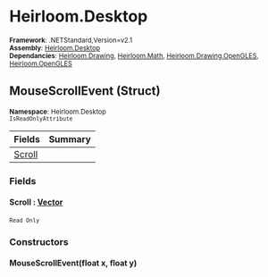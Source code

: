# Heirloom.Desktop

<small>**Framework**: .NETStandard,Version=v2.1</small>  
<small>**Assembly**: [Heirloom.Desktop](../Heirloom.Desktop/Heirloom.Desktop.md)</small>  
<small>**Dependancies**: [Heirloom.Drawing](../Heirloom.Drawing/Heirloom.Drawing.md), [Heirloom.Math](../Heirloom.Math/Heirloom.Math.md), [Heirloom.Drawing.OpenGLES](../Heirloom.Drawing.OpenGLES/Heirloom.Drawing.OpenGLES.md), [Heirloom.OpenGLES](../Heirloom.OpenGLES/Heirloom.OpenGLES.md)</small>  

## MouseScrollEvent (Struct)
<small>**Namespace**: Heirloom.Desktop</sub></small>  
<small>`IsReadOnlyAttribute`</small>

| Fields                 | Summary |
|------------------------|---------|
| [Scroll](#SCRA05A0801) |         |

### Fields

#### <a name="SCRA05A0801"></a>Scroll : [Vector](../Heirloom.Math/Heirloom.Math.Vector.md)
<small>`Read Only`</small>

### Constructors

#### MouseScrollEvent(float x, float y)


